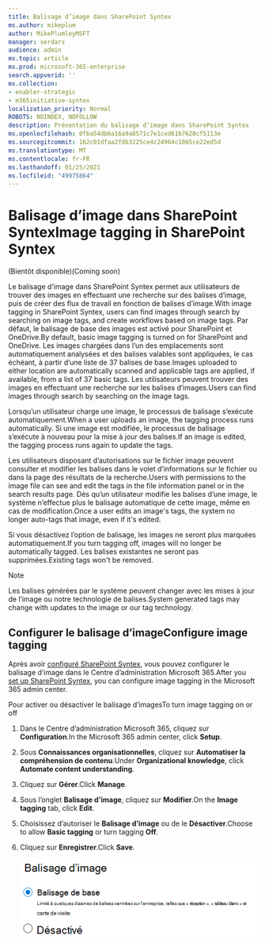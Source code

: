 ```yaml
---
title: Balisage d’image dans SharePoint Syntex
ms.author: mikeplum
author: MikePlumleyMSFT
manager: serdars
audience: admin
ms.topic: article
ms.prod: microsoft-365-enterprise
search.appverid: ''
ms.collection:
- enabler-strategic
- m365initiative-syntex
localization_priority: Normal
ROBOTS: NOINDEX, NOFOLLOW
description: Présentation du balisage d’image dans SharePoint Syntex
ms.openlocfilehash: 0fba54db6a16a9a8571c7e1ced61b7620cf5113e
ms.sourcegitcommit: 162c01dfaa2fdb3225ce4c24964c1065ce22ed5d
ms.translationtype: MT
ms.contentlocale: fr-FR
ms.lasthandoff: 01/25/2021
ms.locfileid: "49975864"
---
```

# <a name="image-tagging-in-sharepoint-syntex"></a><span data-ttu-id="c3886-103">Balisage d’image dans SharePoint Syntex</span><span class="sxs-lookup"><span data-stu-id="c3886-103">Image tagging in SharePoint Syntex</span></span>

<span data-ttu-id="c3886-104">(Bientôt disponible)</span><span class="sxs-lookup"><span data-stu-id="c3886-104">(Coming soon)</span></span>

<span data-ttu-id="c3886-105">Le balisage d’image dans SharePoint Syntex permet aux utilisateurs de trouver des images en effectuant une recherche sur des balises d’image, puis de créer des flux de travail en fonction de balises d’image.</span><span class="sxs-lookup"><span data-stu-id="c3886-105">With image tagging in SharePoint Syntex, users can find images through search by searching on image tags, and create workflows based on image tags.</span></span> <span data-ttu-id="c3886-106">Par défaut, le balisage de base des images est activé pour SharePoint et OneDrive.</span><span class="sxs-lookup"><span data-stu-id="c3886-106">By default, basic image tagging is turned on for SharePoint and OneDrive.</span></span> <span data-ttu-id="c3886-107">Les images chargées dans l’un des emplacements sont automatiquement analysées et des balises valables sont appliquées, le cas échéant, à partir d’une liste de 37 balises de base.</span><span class="sxs-lookup"><span data-stu-id="c3886-107">Images uploaded to either location are automatically scanned and applicable tags are applied, if available, from a list of 37 basic tags.</span></span> <span data-ttu-id="c3886-108">Les utilisateurs peuvent trouver des images en effectuant une recherche sur les balises d’images.</span><span class="sxs-lookup"><span data-stu-id="c3886-108">Users can find images through search by searching on the image tags.</span></span>

<span data-ttu-id="c3886-109">Lorsqu’un utilisateur charge une image, le processus de balisage s’exécute automatiquement.</span><span class="sxs-lookup"><span data-stu-id="c3886-109">When a user uploads an image, the  tagging process runs automatically.</span></span> <span data-ttu-id="c3886-110">Si une image est modifiée, le processus de balisage s’exécute à nouveau pour la mise à jour des balises.</span><span class="sxs-lookup"><span data-stu-id="c3886-110">If an image is edited, the tagging process runs again to update the tags.</span></span>

<span data-ttu-id="c3886-111">Les utilisateurs disposant d’autorisations sur le fichier image peuvent consulter et modifier les balises dans le volet d’informations sur le fichier ou dans la page des résultats de la recherche.</span><span class="sxs-lookup"><span data-stu-id="c3886-111">Users with permissions to the image file can see and edit the tags in the file information panel or in the search results page.</span></span> <span data-ttu-id="c3886-112">Dès qu’un utilisateur modifie les balises d’une image, le système n’effectue plus le balisage automatique de cette image, même en cas de modification.</span><span class="sxs-lookup"><span data-stu-id="c3886-112">Once a user edits an image's tags, the system no longer auto-tags that image, even if it's edited.</span></span>

<span data-ttu-id="c3886-113">Si vous désactivez l’option de balisage, les images ne seront plus marquées automatiquement.</span><span class="sxs-lookup"><span data-stu-id="c3886-113">If you turn tagging off, images will no longer be automatically tagged.</span></span> <span data-ttu-id="c3886-114">Les balises existantes ne seront pas supprimées.</span><span class="sxs-lookup"><span data-stu-id="c3886-114">Existing tags won't be removed.</span></span>

> [!NOTE]
> <span data-ttu-id="c3886-115">Les balises générées par le système peuvent changer avec les mises à jour de l’image ou notre technologie de balises.</span><span class="sxs-lookup"><span data-stu-id="c3886-115">System generated tags may change with updates to the image or our tag technology.</span></span>


## <a name="configure-image-tagging"></a><span data-ttu-id="c3886-116">Configurer le balisage d’image</span><span class="sxs-lookup"><span data-stu-id="c3886-116">Configure image tagging</span></span>

<span data-ttu-id="c3886-117">Après avoir [configuré SharePoint Syntex](set-up-content-understanding.md), vous pouvez configurer le balisage d’image dans le Centre d’administration Microsoft 365.</span><span class="sxs-lookup"><span data-stu-id="c3886-117">After you [set up SharePoint Syntex](set-up-content-understanding.md), you can configure image tagging in the Microsoft 365 admin center.</span></span>  

<span data-ttu-id="c3886-118">Pour activer ou désactiver le balisage d’images</span><span class="sxs-lookup"><span data-stu-id="c3886-118">To turn image tagging on or off</span></span>

1. <span data-ttu-id="c3886-119">Dans le Centre d’administration Microsoft 365, cliquez sur **Configuration**.</span><span class="sxs-lookup"><span data-stu-id="c3886-119">In the Microsoft 365 admin center, click **Setup**.</span></span>

2. <span data-ttu-id="c3886-120">Sous **Connaissances organisationnelles**, cliquez sur **Automatiser la compréhension de contenu**.</span><span class="sxs-lookup"><span data-stu-id="c3886-120">Under **Organizational knowledge**, click **Automate content understanding**.</span></span>

3. <span data-ttu-id="c3886-121">Cliquez sur **Gérer**.</span><span class="sxs-lookup"><span data-stu-id="c3886-121">Click **Manage**.</span></span>

4. <span data-ttu-id="c3886-122">Sous l’onglet **Balisage d'image**, cliquez sur **Modifier**.</span><span class="sxs-lookup"><span data-stu-id="c3886-122">On the **Image tagging** tab, click **Edit**.</span></span>

5. <span data-ttu-id="c3886-123">Choisissez d’autoriser le **Balisage d’image** ou de le **Désactiver**.</span><span class="sxs-lookup"><span data-stu-id="c3886-123">Choose to allow **Basic tagging** or turn tagging **Off**.</span></span>

6. <span data-ttu-id="c3886-124">Cliquez sur **Enregistrer**.</span><span class="sxs-lookup"><span data-stu-id="c3886-124">Click **Save**.</span></span>

    ![Capture d’écran du contrôle de balisage d’image](../media/content-understanding/sharepoint-syntex-image-tagging-control.png)
